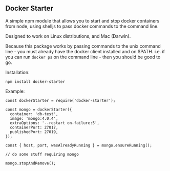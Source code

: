 ## Docker Starter

A simple npm module that allows you to start and stop docker containers from node, using shelljs to pass docker commands to the command line.

Designed to work on Linux distributions, and Mac (Darwin).

Because this package works by passing commands to the unix command line - you must already have the docker client installed and on $PATH. i.e. if you can run `docker ps` on the command line - then you should be good to go.


Installation:
```
npm install docker-starter
```

Example:

```
const dockerStarter = require('docker-starter');

const mongo = dockerStarter({
  container: 'db-test',
  image: 'mongo:4.0.4',
  extraOptions: '--restart on-failure:5',
  containerPort: 27017,
  publishedPort: 27019,
});

const { host, port, wasAlreadyRunning } = mongo.ensureRunning();

// do some stuff requiring mongo

mongo.stopAndRemove();
```
